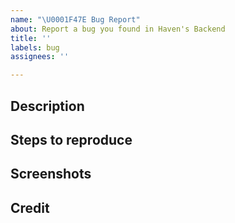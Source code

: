 ```yaml
---
name: "\U0001F47E Bug Report"
about: Report a bug you found in Haven's Backend
title: ''
labels: bug
assignees: ''

---
```


## Description
<!-- Provide a clear and concise description of the bug you're reporting -->

## Steps to reproduce
<!-- Provide a list of steps for us to experience the same behaviour -->

## Screenshots
<!-- Provide any screenshots you can, or delete this section entirely -->

## Credit
<!-- Credit others who found the bug or helped you find the bug -->
